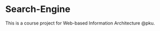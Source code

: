 Search-Engine
=============
This is a course project for Web-based Information Architecture @pku.


